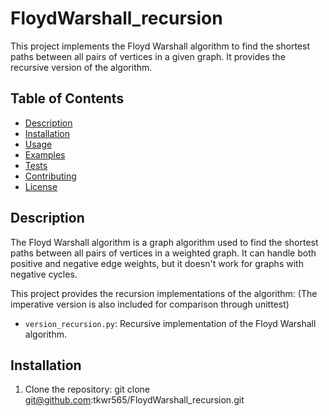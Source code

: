 # FloydWarshall_recursion

This project implements the Floyd Warshall algorithm to find the shortest paths between all pairs of vertices in a given graph. 
It provides the recursive version of the algorithm.

## Table of Contents

- [Description](#description)
- [Installation](#installation)
- [Usage](#usage)
- [Examples](#examples)
- [Tests](#tests)
- [Contributing](#contributing)
- [License](#license)

## Description

The Floyd Warshall algorithm is a graph algorithm used to find the shortest paths between all pairs of vertices in a weighted graph. It can handle both positive and negative edge weights, but it doesn't work for graphs with negative cycles.

This project provides the recursion implementations of the algorithm:
(The imperative version is also included for comparison through unittest)
- `version_recursion.py`: Recursive implementation of the Floyd Warshall algorithm.

## Installation

1. Clone the repository:
git clone git@github.com:tkwr565/FloydWarshall_recursion.git
